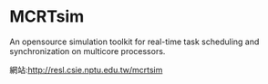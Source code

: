 # MCRTsim
An opensource simulation toolkit for real-time task scheduling and synchronization on multicore processors.

網站:http://resl.csie.nptu.edu.tw/mcrtsim
